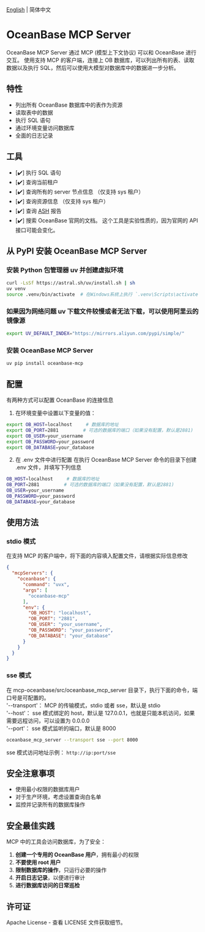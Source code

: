 [English](README.md) | 简体中文<br>
# OceanBase MCP Server

OceanBase MCP Server 通过 MCP (模型上下文协议) 可以和 OceanBase 进行交互。
使用支持 MCP 的客户端，连接上 OB 数据库，可以列出所有的表、读取数据以及执行 SQL，然后可以使用大模型对数据库中的数据进一步分析。


## 特性

- 列出所有 OceanBase 数据库中的表作为资源
- 读取表中的数据
- 执行 SQL 语句
- 通过环境变量访问数据库
- 全面的日志记录

## 工具
- [✔️] 执行 SQL 语句
- [✔️] 查询当前租户
- [✔️] 查询所有的 server 节点信息 （仅支持 sys 租户）
- [✔️] 查询资源信息 （仅支持 sys 租户）
- [✔️] 查询 [ASH](https://www.oceanbase.com/docs/common-oceanbase-database-cn-1000000002013776) 报告
- [✔️] 搜索 OceanBase 官网的文档。
  这个工具是实验性质的，因为官网的 API 接口可能会变化。

## 从 PyPI 安装 OceanBase MCP Server

### 安装 Python 包管理器 uv 并创建虚拟环境
```bash
curl -LsSf https://astral.sh/uv/install.sh | sh
uv venv
source .venv/bin/activate  # 在Windows系统上执行 `.venv\Scripts\activate`
```
### 如果因为网络问题 uv 下载文件较慢或者无法下载，可以使用阿里云的镜像源
```bash
export UV_DEFAULT_INDEX="https://mirrors.aliyun.com/pypi/simple/"
```
### 安装 OceanBase MCP Server
```bash
uv pip install oceanbase-mcp
```
## 配置
有两种方式可以配置 OceanBase 的连接信息
1. 在环境变量中设置以下变量的值：
```bash
export OB_HOST=localhost     # 数据库的地址
export OB_PORT=2881         # 可选的数据库的端口（如果没有配置，默认是2881)
export OB_USER=your_username
export OB_PASSWORD=your_password
export OB_DATABASE=your_database
```
2. 在 .env 文件中进行配置
在执行 OceanBase MCP Server 命令的目录下创建 .env 文件，并填写下列信息
```bash
OB_HOST=localhost     # 数据库的地址
OB_PORT=2881         # 可选的数据库的端口（如果没有配置，默认是2881)
OB_USER=your_username
OB_PASSWORD=your_password
OB_DATABASE=your_database
```
## 使用方法

### stdio 模式
在支持 MCP 的客户端中，将下面的内容填入配置文件，请根据实际信息修改
```json
{
  "mcpServers": {
    "oceanbase": {
      "command": "uvx",
      "args": [
        "oceanbase-mcp"
      ],
      "env": {
        "OB_HOST": "localhost",
        "OB_PORT": "2881",
        "OB_USER": "your_username",
        "OB_PASSWORD": "your_password",
        "OB_DATABASE": "your_database"
      }
    }
  }
}
```
### sse 模式
在 mcp-oceanbase/src/oceanbase_mcp_server 目录下，执行下面的命令，端口号是可配置的。<br>
'--transport'： MCP 的传输模式，stdio 或者 sse，默认是 stdio<br>
'--host'： sse 模式绑定的 host，默认是 127.0.0.1，也就是只能本机访问，如果需要远程访问，可以设置为 0.0.0.0<br>
'--port'： sse 模式监听的端口，默认是 8000
```bash
oceanbase_mcp_server --transport sse --port 8000
```
sse 模式访问地址示例： `http://ip:port/sse`

## 安全注意事项
- 使用最小权限的数据库用户
- 对于生产环境，考虑设置查询白名单
- 监控并记录所有的数据库操作

## 安全最佳实践
MCP 中的工具会访问数据库，为了安全：
1. **创建一个专用的 OceanBase 用户**，拥有最小的权限
2. **不要使用 root 用户**
3. **限制数据库的操作**，只运行必要的操作
4. **开启日志记录**，以便进行审计
5. **进行数据库访问的日常巡检**

## 许可证

Apache License - 查看 LICENSE 文件获取细节。